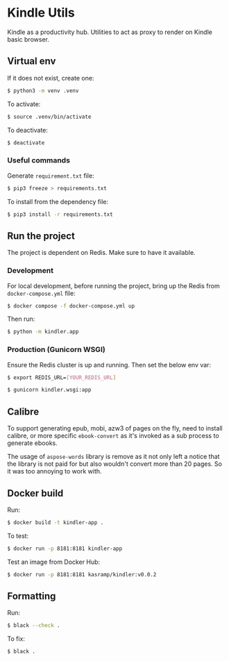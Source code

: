 # Kindle Utils

Kindle as a productivity hub. Utilities to act as proxy to render on Kindle basic browser.

## Virtual env

If it does not exist, create one:

```bash
$ python3 -m venv .venv
```

To activate:

```bash
$ source .venv/bin/activate
```

To deactivate:

```bash
$ deactivate
```

### Useful commands

Generate `requirement.txt` file:

```bash
$ pip3 freeze > requirements.txt
```

To install from the dependency file:

```bash
$ pip3 install -r requirements.txt
```

## Run the project

The project is dependent on Redis. Make sure to have it available.

### Development

For local development, before running the project, bring up the Redis from `docker-compose.yml` file:

```bash
$ docker compose -f docker-compose.yml up
```

Then run:

```bash
$ python -m kindler.app
```

### Production (Gunicorn WSGI)

Ensure the Redis cluster is up and running. Then set the below env var:

```bash
$ export REDIS_URL=[YOUR_REDIS_URL]
```

```bash
$ gunicorn kindler.wsgi:app
```

## Calibre

To support generating epub, mobi, azw3 of pages on the fly, need to install calibre, or more specific `ebook-convert` as it's invoked as a sub process to generate ebooks.

The usage of `aspose-words` library is remove as it not only left a notice that the library is not paid for but also wouldn't convert more than 20 pages. So it was too annoying to work with.

## Docker build

Run:

```bash
$ docker build -t kindler-app .
```

To test:

```bash
$ docker run -p 8181:8181 kindler-app
```

Test an image from Docker Hub:

```bash
$ docker run -p 8181:8181 kasramp/kindler:v0.0.2
```

## Formatting

Run:

```bash
$ black --check .
```

To fix:

```bash
$ black .
```